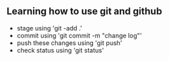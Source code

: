 ## Learning how to use git and github
- stage using 'git -add .'
- commit using 'git commit -m "change log"'
- push these changes using 'git push'
- check status using 'git status'